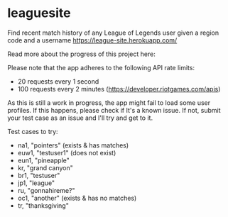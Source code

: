 # leaguesite
Find recent match history of any League of Legends user given a region code and a username
https://league-site.herokuapp.com/

Read more about the progress of this project here:


Please note that the app adheres to the following API rate limits:
* 20 requests every 1 second
* 100 requests every 2 minutes
(https://developer.riotgames.com/apis)


As this is still a work in progress, the app might fail to load some user profiles. If this happens, please check if It's a known issue. If not, submit your test case as an issue and I'll try and get to it.

Test cases to try:
* na1, "pointers" (exists & has matches)
* euw1, "testuser1" (does not exist)
* eun1, "pineapple"
* kr, "grand canyon"
* br1, "testuser"
* jp1, "league"
* ru, "gonnahireme?"
* oc1, "another" (exists & has no matches)
* tr, "thanksgiving"

